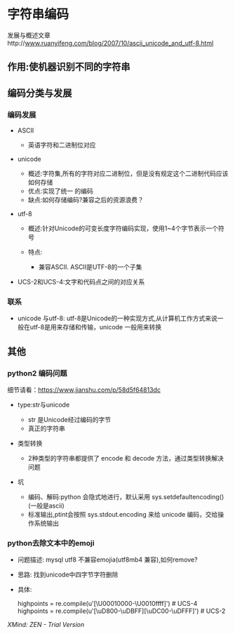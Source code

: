 # 字符串编码

发展与概述文章http://www.ruanyifeng.com/blog/2007/10/ascii_unicode_and_utf-8.html

## 作用:使机器识别不同的字符串

## 编码分类与发展

### 编码发展

- ASCII

	- 英语字符和二进制位对应

- unicode

	- 概述:字符集,所有的字符对应二进制位，但是没有规定这个二进制代码应该如何存储
	- 优点:实现了统一 的编码
	- 缺点:如何存储编码?兼容之后的资源浪费？

- utf-8

	- 概述:针对Unicode的可变长度字符编码实现，使用1~4个字节表示一个符号
	- 特点:

		- 兼容ASCII. ASCII是UTF-8的一个子集

- UCS-2和UCS-4:文字和代码点之间的对应关系

### 联系

- unicode 与utf-8: utf-8是Unicode的一种实现方式,从计算机工作方式来说一般在utf-8是用来存储和传输，unicode 一般用来转换

## 其他

### python2 编码问题

细节请看：https://www.jianshu.com/p/58d5f64813dc

- type:str与unicode

	- str 是Unicode经过编码的字节
	- 真正的字符串

- 类型转换

	- 2种类型的字符串都提供了 encode 和 decode 方法，通过类型转换解决问题

- 坑

	- 编码、解码:python 会隐式地进行，默认采用 sys.setdefaultencoding()(一般是ascii)
	- 标准输出,ptint会按照 sys.stdout.encoding 来给 unicode 编码，交给操作系统输出

### python去除文本中的emoji

- 问题描述: mysql utf8 不兼容emojia(utf8mb4 兼容),如何remove?
-  思路: 找到unicode中四字节字符删除
- 具体:

  highpoints = re.compile(u'[\U00010000-\U0010ffff]') # UCS-4
  highpoints = re.compile(u'[\uD800-\uDBFF][\uDC00-\uDFFF]') # UCS-2

*XMind: ZEN - Trial Version*